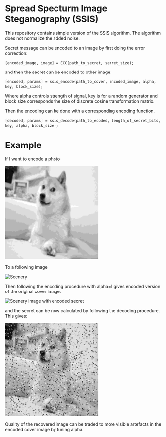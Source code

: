# Spread Specturm Image Steganography (SSIS)

This repository contains simple version of the SSIS algorithm. The algorithm does not normalize the added noise.

Secret message can be encoded to an image by first doing the error correction:

```
[encoded_image, image] = ECC(path_to_secret, secret_size);
```

and then the secret can be encoded to other image:

```
[encoded, params] = ssis_encode(path_to_cover, encoded_image, alpha, key, block_size);
```

Where alpha controls strength of signal, key is for a random generator and block size corresponds the size of discrete cosine transformation matrix.

Then the encoding can be done with a corresponding encoding function.

```
[decoded, params] = ssis_decode(path_to_ecoded, length_of_secret_bits, key, alpha, block_size);
```

# Example

If I want to encode a photo 

<img src="secret_image.png" alt="Doge meme" width="300"/>

To a following image

<img src="original_image.png" alt="Scenery" width="600"/>

Then following the encoding procedure with alpha=1 gives encoded version of the original cover image.

<img src="encoded_image.png" alt="Scenery image with encoded secret" width="600"/>

and the secret can be now calculated by following the decoding procedure. This gives:

<img src="decoded_secret.png" alt="Recovered secret" width="300"/>

Quality of the recovered image can be traded to more visible artefacts in the encoded cover image by tuning alpha.
